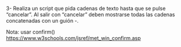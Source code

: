 3- Realiza un script que pida cadenas de texto hasta que se pulse “cancelar”. Al salir con “cancelar” deben mostrarse todas las cadenas concatenadas con un guión -.

Nota: usar confirm() https://www.w3schools.com/jsref/met_win_confirm.asp
